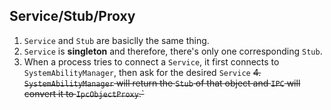 ## Service/Stub/Proxy

1. `Service` and `Stub` are basiclly the same thing.
2. `Service` is **singleton** and therefore, there's only one corresponding `Stub`.
3. When a process tries to connect a `Service`, it first connects to `SystemAbilityManager`, then ask for the desired `Service`
~~4. `SystemAbilityManager` will return the `Stub` of that object and `IPC` will convert it to `IpcObjectProxy`.`~~
